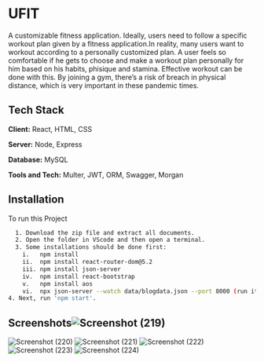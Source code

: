 
# UFIT

A customizable fitness application.
Ideally, users need to follow a specific workout plan given by a fitness application.In reality, many users want to workout according to a personally customized plan. A user feels so comfortable if he gets to choose and make a workout plan
personally for him based on his habits, phisique and stamina. Effective workout can be done with this. By joining a gym, there’s a risk of breach in physical distance, which is very important in these pandemic times.




## Tech Stack

**Client:** React, HTML, CSS

**Server:** Node, Express

**Database:** MySQL

**Tools and Tech:** Multer, JWT, ORM, Swagger, Morgan



## Installation

To run this Project

```bash
  1. Download the zip file and extract all documents.
  2. Open the folder in VScode and then open a terminal.
  3. Some installations should be done first:
	i.   npm install
	ii.  npm install react-router-dom@5.2
	iii. npm install json-server
	iv.  npm install react-bootstrap
	v.   npm install aos
	vi.  npx json-server --watch data/blogdata.json --port 8000 (run it in a separate terminal to run the JSON server)
4. Next, run 'npm start'.
```


## Screenshots![Screenshot (219)](https://user-images.githubusercontent.com/56588611/205367639-3f4bebc0-cbcd-46c8-8bae-00a09ae2e88d.png)
![Screenshot (220)](https://user-images.githubusercontent.com/56588611/205367741-5833ff14-df1b-479b-b4bb-39a4794372dd.png)
![Screenshot (221)](https://user-images.githubusercontent.com/56588611/205367766-3982b747-9fd7-4445-85cb-e512e49dd3d1.png)
![Screenshot (222)](https://user-images.githubusercontent.com/56588611/205368307-7df82a23-ef6a-441a-a69e-fbd835c0e2f7.png)
![Screenshot (223)](https://user-images.githubusercontent.com/56588611/205367777-e3f44b05-8370-486d-b882-d568fc66a4fc.png)
![Screenshot (224)](https://user-images.githubusercontent.com/56588611/205367791-bb2bbf3e-f199-4770-9329-9dffeab57d2e.png)






